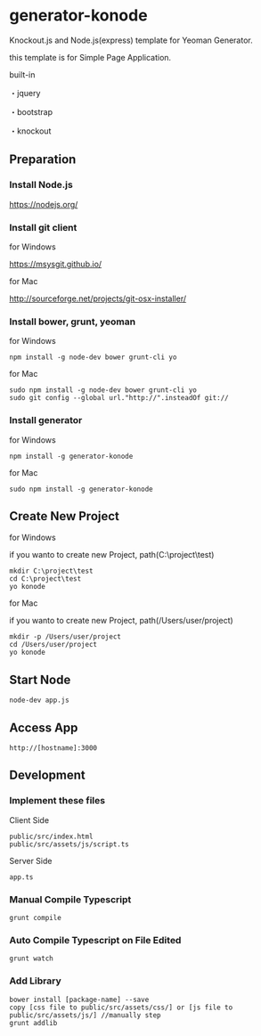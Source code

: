 # generator-konode
Knockout.js and Node.js(express) template for Yeoman Generator.

this template is for Simple Page Application.

built-in

・jquery

・bootstrap

・knockout

## Preparation
### Install Node.js

https://nodejs.org/

### Install git client

for Windows

https://msysgit.github.io/

for Mac

http://sourceforge.net/projects/git-osx-installer/

### Install bower, grunt, yeoman

for Windows

`npm install -g node-dev bower grunt-cli yo`

for Mac

````
sudo npm install -g node-dev bower grunt-cli yo
sudo git config --global url."http://".insteadOf git://
````

### Install generator

for Windows

`npm install -g generator-konode`

for Mac

`sudo npm install -g generator-konode`

## Create New Project

for Windows

if you wanto to create new Project, path(C:\project\test)

````
mkdir C:\project\test
cd C:\project\test
yo konode
````
for Mac

if you wanto to create new Project, path(/Users/user/project)

````
mkdir -p /Users/user/project
cd /Users/user/project
yo konode
````

## Start Node

`node-dev app.js`

## Access App

`http://[hostname]:3000`

## Development
### Implement these files

Client Side
````
public/src/index.html
public/src/assets/js/script.ts
````

Server Side
````
app.ts
````

### Manual Compile Typescript

`grunt compile`

### Auto Compile Typescript on File Edited

`grunt watch`

### Add Library

````
bower install [package-name] --save
copy [css file to public/src/assets/css/] or [js file to public/src/assets/js/] //manually step
grunt addlib
````